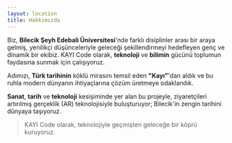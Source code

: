 ```yaml
---
layout: location
title: Hakkımızda
---
```


Biz, **Bilecik Şeyh Edebali Üniversitesi**'nde farklı disiplinler arası bir araya gelmiş, yenilikçi
düşünceleriyle geleceği şekillendirmeyi hedefleyen genç ve dinamik bir ekibiz. KAYI Code olarak,
**teknoloji** ve **bilimin** gücünü toplumun faydasına sunmak için çalışıyoruz.

Adımızı, **Türk tarihinin** köklü mirasını temsil eden **"Kayı"**'dan aldık ve bu ruhla modern dünyanın
ihtiyaçlarına çözüm üretmeye odaklandık.

**Sanat**, **tarih** ve **teknoloji** kesişiminde yer alan bu projeyle, ziyaretçileri artırılmış gerçeklik (AR)
teknolojisiyle buluşturuyor; Bilecik'in zengin tarihini dünyaya taşıyoruz.

> KAYI Code olarak, teknolojiyle geçmişten geleceğe bir köprü kuruyoruz.